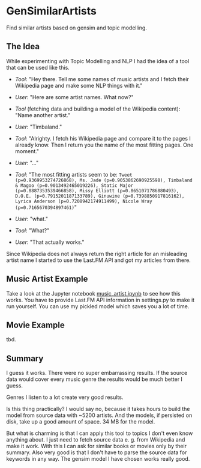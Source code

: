 # GenSimilarArtists
Find similar artists based on gensim and topic modelling.

## The Idea

While experimenting with Topic Modelling and NLP I had the idea of a tool that can be used like this.

* _Tool_: "Hey there. Tell me some names of music artists and I fetch their Wikipedia page and make some NLP things with it."

* _User_: "Here are some artist names. What now?"

* _Tool_ (fetching data and building a model of the Wikipedia content): "Name another artist."

* _User_: "Timbaland."

* _Tool_: "Alrighty. I fetch his Wikipedia page and compare it to the pages I already know. Then I return you the name of the most fitting pages. One moment."

* _User_: "..."

* _Tool_: "The most fitting artists seem to be: `Tweet (p=0.9369953274726868), Ms. Jade (p=0.9053862690925598), Timbaland & Magoo (p=0.9013492465019226), Static Major (p=0.8887353539466858), Missy Elliott (p=0.8651071786880493), D.O.E. (p=0.7915201187133789), Ginuwine (p=0.7398850917816162), Lyrica Anderson (p=0.7208942174911499), Nicole Wray (p=0.7165670394897461)`"

* _User_: "what."

* _Tool_: "What?"

* _User_: "That actually works."

Since Wikipedia does not always return the right article for an misleading artist name I started to use the Last.FM API and got my articles from there.

## Music Artist Example

Take a look at the Jupyter notebook [music_artist.ipynb](https://github.com/mymindwentblvnk/gensimilarity/blob/master/music_artists.ipynb) to see how this works. You have to provide Last.FM API information in settings.py to make it run yourself. You can use my pickled model which saves you a lot of time.

## Movie Example

tbd.

## Summary
I guess it works. There were no super embarrassing results. If the source data would cover every music genre the results would be much better I guess. 

Genres I listen to a lot create very good results. 

Is this thing practically? I would say no, because it takes hours to build the model from source data with ~5200 artists. And the models, if persisted on disk, take up a good amount of space. 34 MB for the model.


But what is charming is that I can apply this tool to topics I don't even know anything about. I just need to fetch source data e. g. from Wikipedia and make it work. With this I can ask for similar books or movies only by their summary.
Also very good is that I don't have to parse the source data for keywords in any way. The gensim model I have chosen works really good.

